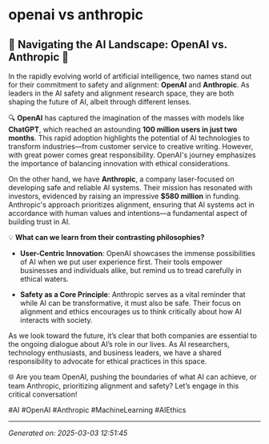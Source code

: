 # openai vs anthropic

## 🌟 Navigating the AI Landscape: OpenAI vs. Anthropic 🌟

In the rapidly evolving world of artificial intelligence, two names stand out for their commitment to safety and alignment: **OpenAI** and **Anthropic**. As leaders in the AI safety and alignment research space, they are both shaping the future of AI, albeit through different lenses.

🔍 **OpenAI** has captured the imagination of the masses with models like **ChatGPT**, which reached an astounding **100 million users in just two months**. This rapid adoption highlights the potential of AI technologies to transform industries—from customer service to creative writing. However, with great power comes great responsibility. OpenAI's journey emphasizes the importance of balancing innovation with ethical considerations.

On the other hand, we have **Anthropic**, a company laser-focused on developing safe and reliable AI systems. Their mission has resonated with investors, evidenced by raising an impressive **$580 million** in funding. Anthropic's approach prioritizes alignment, ensuring that AI systems act in accordance with human values and intentions—a fundamental aspect of building trust in AI.

💡 **What can we learn from their contrasting philosophies?**

- **User-Centric Innovation**: OpenAI showcases the immense possibilities of AI when we put user experience first. Their tools empower businesses and individuals alike, but remind us to tread carefully in ethical waters.

- **Safety as a Core Principle**: Anthropic serves as a vital reminder that while AI can be transformative, it must also be safe. Their focus on alignment and ethics encourages us to think critically about how AI interacts with society.

As we look toward the future, it’s clear that both companies are essential to the ongoing dialogue about AI’s role in our lives. As AI researchers, technology enthusiasts, and business leaders, we have a shared responsibility to advocate for ethical practices in this space.

🌐 Are you team OpenAI, pushing the boundaries of what AI can achieve, or team Anthropic, prioritizing alignment and safety? Let’s engage in this critical conversation! 

#AI #OpenAI #Anthropic #MachineLearning #AIEthics

---
*Generated on: 2025-03-03 12:51:45*
